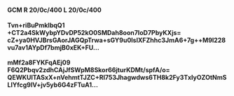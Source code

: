 #### GCM R 20/0c/400 L 20/0c/400
**Tvn+riBuPmklbqQ1**<br/>**+CT2a4SkWybpYDvDP52kO0SMDah8oon7IoD7PbyKXjs=**<br/>**cZ+ya0HVJBrsGAorJAGQpTrwa+sGY9u0lslXFZhhc3JmA6+7g++M9l228vu7av1AYpDf7bmjB0xEK+FU...**<br/><br/>
**mMf2a8FYKFqAEj09**<br/>**F6Q2Pbqv2zdhCAjJfSWpM8Skor66jturKDMt/spfA/o=**<br/>**QEWKUlTASxX+nVehmtTJZC+Rl753Jhagwdws6TH8k2Fy3TxIyOZOtNmSLlYfcg9IV+jv5yb6G4zFTuA1...**